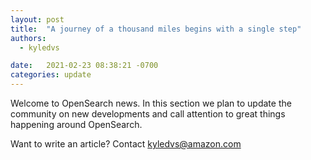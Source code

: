 ```yaml
---
layout: post
title:  "A journey of a thousand miles begins with a single step"
authors: 
  - kyledvs

date:   2021-02-23 08:38:21 -0700
categories: update
---
```


Welcome to OpenSearch news. In this section we plan to update the community on new developments and call attention to great things happening around OpenSearch.

Want to write an article? Contact [kyledvs@amazon.com](mailto:kyledvs@amazon.com)